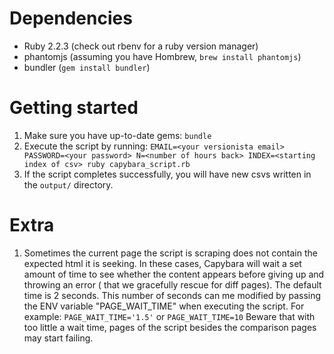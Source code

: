 # Dependencies

- Ruby 2.2.3 (check out rbenv for a ruby version manager)
- phantomjs (assuming you have Hombrew, `brew install phantomjs`)
- bundler (`gem install bundler`)

# Getting started
1. Make sure you have up-to-date gems: `bundle`
2. Execute the script by running:
  `EMAIL=<your versionista email> PASSWORD=<your password> N=<number of hours back> INDEX=<starting index of csv> ruby capybara_script.rb`
3. If the script completes successfully, you will have new csvs written in the `output/` directory.

# Extra
1. Sometimes the current page the script is scraping does not contain the expected
html it is seeking. In these cases, Capybara will wait a set amount of time
to see whether the content appears before giving up and throwing an error (
that we gracefully rescue for diff pages). The default time is 2 seconds.
This number of seconds can me modified by passing the ENV variable "PAGE_WAIT_TIME"
when executing the script. For example: `PAGE_WAIT_TIME='1.5'` or `PAGE_WAIT_TIME=10`
Beware that with too little a wait time, pages of the script besides the comparison
pages may start failing.
